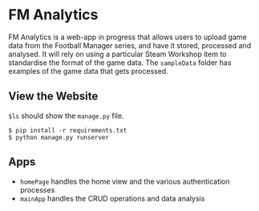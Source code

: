 # FM Analytics

FM Analytics is a web-app in progress that allows users to upload game data from the Football Manager series, and have it stored, processed and analysed. It will rely on using a particular Steam Workshop item to standardise the format of the game data. The `sampleData` folder has examples of the game data that gets processed. 

## View the Website
`$ls` should show the `manage.py` file. 
```
$ pip install -r requirements.txt
$ python manage.py runserver
```

## Apps
- `homePage` handles the home view and the various authentication processes
- `mainApp` handles the CRUD operations and data analysis 